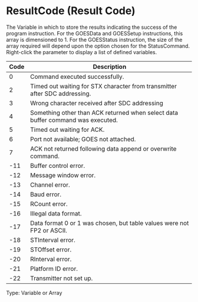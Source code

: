 # ResultCode (Result Code)

The Variable in which to store the results indicating the success of the program instruction. For the GOESData and GOESSetup instructions, this array is dimensioned to 1. For the GOESStatus instruction, the size of the array required will depend upon the option chosen for the StatusCommand. Right-click the parameter to display a list of defined variables.

| Code | Description                                                                     |
| ---- | ------------------------------------------------------------------------------- |
| 0    | Command executed successfully.                                                  |
| 2    | Timed out waiting for STX character from transmitter after SDC addressing.      |
| 3    | Wrong character received after SDC addressing                                   |
| 4    | Something other than ACK returned when select data buffer command was executed. |
| 5    | Timed out waiting for ACK.                                                      |
| 6    | Port not available; GOES not attached.                                          |
| 7    | ACK not returned following data append or overwrite command.                    |
| -11  | Buffer control error.                                                           |
| -12  | Message window error.                                                           |
| -13  | Channel error.                                                                  |
| -14  | Baud error.                                                                     |
| -15  | RCount error.                                                                   |
| -16  | Illegal data format.                                                            |
| -17  | Data format 0 or 1 was chosen, but table values were not FP2 or ASCII.          |
| -18  | STInterval error.                                                               |
| -19  | STOffset error.                                                                 |
| -20  | RInterval error.                                                                |
| -21  | Platform ID error.                                                              |
| -22  | Transmitter not set up.                                                         |

Type: Variable or Array
